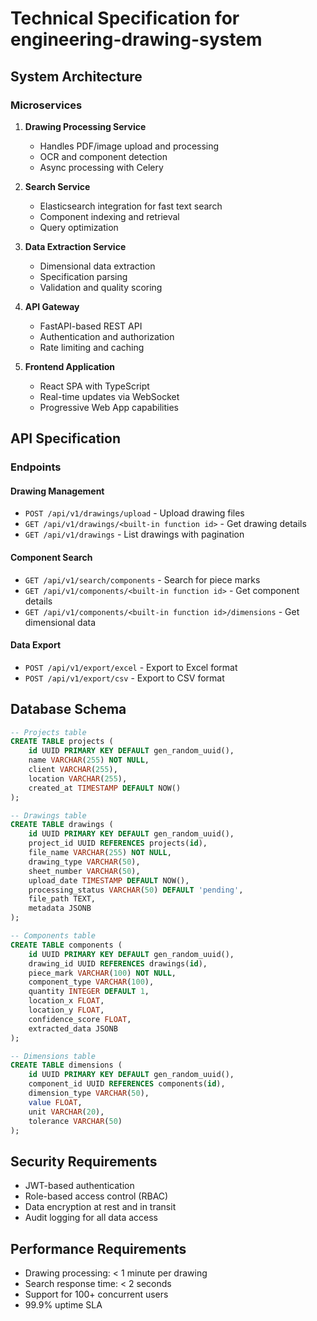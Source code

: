 # Technical Specification for engineering-drawing-system

## System Architecture

### Microservices
1. **Drawing Processing Service**
   - Handles PDF/image upload and processing
   - OCR and component detection
   - Async processing with Celery

2. **Search Service**
   - Elasticsearch integration for fast text search
   - Component indexing and retrieval
   - Query optimization

3. **Data Extraction Service**
   - Dimensional data extraction
   - Specification parsing
   - Validation and quality scoring

4. **API Gateway**
   - FastAPI-based REST API
   - Authentication and authorization
   - Rate limiting and caching

5. **Frontend Application**
   - React SPA with TypeScript
   - Real-time updates via WebSocket
   - Progressive Web App capabilities

## API Specification

### Endpoints

#### Drawing Management
- `POST /api/v1/drawings/upload` - Upload drawing files
- `GET /api/v1/drawings/<built-in function id>` - Get drawing details
- `GET /api/v1/drawings` - List drawings with pagination

#### Component Search
- `GET /api/v1/search/components` - Search for piece marks
- `GET /api/v1/components/<built-in function id>` - Get component details
- `GET /api/v1/components/<built-in function id>/dimensions` - Get dimensional data

#### Data Export
- `POST /api/v1/export/excel` - Export to Excel format
- `POST /api/v1/export/csv` - Export to CSV format

## Database Schema

```sql
-- Projects table
CREATE TABLE projects (
    id UUID PRIMARY KEY DEFAULT gen_random_uuid(),
    name VARCHAR(255) NOT NULL,
    client VARCHAR(255),
    location VARCHAR(255),
    created_at TIMESTAMP DEFAULT NOW()
);

-- Drawings table
CREATE TABLE drawings (
    id UUID PRIMARY KEY DEFAULT gen_random_uuid(),
    project_id UUID REFERENCES projects(id),
    file_name VARCHAR(255) NOT NULL,
    drawing_type VARCHAR(50),
    sheet_number VARCHAR(50),
    upload_date TIMESTAMP DEFAULT NOW(),
    processing_status VARCHAR(50) DEFAULT 'pending',
    file_path TEXT,
    metadata JSONB
);

-- Components table
CREATE TABLE components (
    id UUID PRIMARY KEY DEFAULT gen_random_uuid(),
    drawing_id UUID REFERENCES drawings(id),
    piece_mark VARCHAR(100) NOT NULL,
    component_type VARCHAR(100),
    quantity INTEGER DEFAULT 1,
    location_x FLOAT,
    location_y FLOAT,
    confidence_score FLOAT,
    extracted_data JSONB
);

-- Dimensions table
CREATE TABLE dimensions (
    id UUID PRIMARY KEY DEFAULT gen_random_uuid(),
    component_id UUID REFERENCES components(id),
    dimension_type VARCHAR(50),
    value FLOAT,
    unit VARCHAR(20),
    tolerance VARCHAR(50)
);
```

## Security Requirements
- JWT-based authentication
- Role-based access control (RBAC)
- Data encryption at rest and in transit
- Audit logging for all data access

## Performance Requirements
- Drawing processing: < 1 minute per drawing
- Search response time: < 2 seconds
- Support for 100+ concurrent users
- 99.9% uptime SLA
